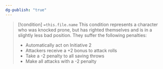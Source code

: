 ```yaml
---
dg-publish: "true"
---
```


> [!condition] `=this.file.name`
> This condition represents a character who was knocked prone, but has righted themselves and is in a slightly less bad position. They suffer the following penalties:
> - Automatically act on Initiative 2
> - Attackers receive a +2 bonus to attack rolls
> - Take a -2 penalty to all saving throws
> - Make all attacks with a -2 penalty